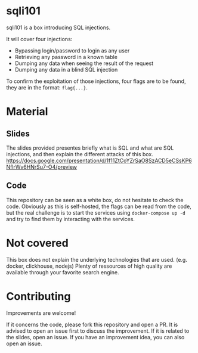 # sqli101
sqli101 is a box introducing SQL injections.

It will cover four injections:
* Bypassing login/password to login as any user
* Retrieving any password in a known table
* Dumping any data when seeing the result of the request
* Dumping any data in a blind SQL injection

To confirm the exploitation of those injections, four flags are to be found, they are in the format: `flag{...}`.

# Material
## Slides
The slides provided presentes briefly what is SQL and what are SQL injections, and then explain the different attacks of this box.
https://docs.google.com/presentation/d/1f11ZtCoYZrSaO8SzACD5eCSsKP6NflrWv6HNrSu7-O4/preview

## Code
This repository can be seen as a white box, do not hesitate to check the code.
Obviously as this is self-hosted, the flags can be read from the code, but the real challenge is to start the services using `docker-compose up -d` and try to find them by interacting with the services.

# Not covered
This box does not explain the underlying technologies that are used. (e.g. docker, clickhouse, nodejs)
Plenty of ressources of high quality are available through your favorite search engine.

# Contributing
Improvements are welcome!

If it concerns the code, please fork this repository and open a PR. It is advised to open an issue first to discuss the improvement.
If it is related to the slides, open an issue.
If you have an improvement idea, you can also open an issue.
